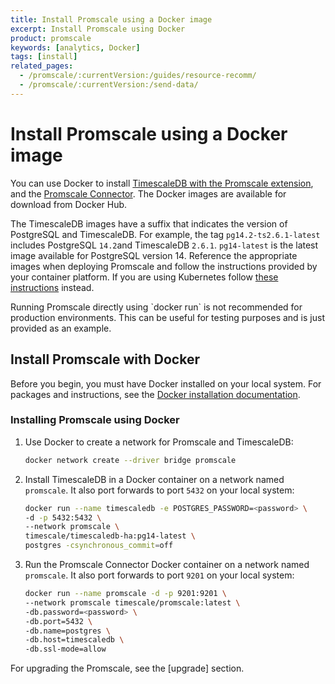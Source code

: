 ```yaml
---
title: Install Promscale using a Docker image
excerpt: Install Promscale using Docker
product: promscale
keywords: [analytics, Docker]
tags: [install]
related_pages:
  - /promscale/:currentVersion:/guides/resource-recomm/
  - /promscale/:currentVersion:/send-data/
---
```


# Install Promscale using a Docker image

You can use Docker to install
[TimescaleDB with the Promscale extension][timescaledb-docker-image],
and the [Promscale Connector][promscale-docker-image].
The Docker images are available for download from Docker Hub.

The TimescaleDB images have a suffix that indicates the version of PostgreSQL
and TimescaleDB. For example, the tag `pg14.2-ts2.6.1-latest` includes
PostgreSQL `14.2`and TimescaleDB `2.6.1`. `pg14-latest` is the latest image
available for PostgreSQL version 14. Reference the appropriate images when
deploying Promscale and follow the instructions provided by your container
platform. If you are using Kubernetes follow [these instructions][promscale-install-kubernetes] instead.

<highlight type="important">
Running Promscale directly using `docker run` is not recommended for production
environments. This can be useful for testing purposes and is just provided as an
example.
</highlight>

## Install Promscale with Docker

Before you begin, you must have Docker installed on your local system. For
packages and instructions, see the [Docker installation documentation][docker-install].

<procedure>

### Installing Promscale using Docker

1.  Use Docker to create a network for Promscale and TimescaleDB:

    ```bash
    docker network create --driver bridge promscale
    ```

1.  Install TimescaleDB in a Docker container on a network named `promscale`. It
    also port forwards to port `5432` on your local system:

    ```bash
    docker run --name timescaledb -e POSTGRES_PASSWORD=<password> \
    -d -p 5432:5432 \
    --network promscale \
    timescale/timescaledb-ha:pg14-latest \
    postgres -csynchronous_commit=off
    ```

1.  Run the Promscale Connector Docker container on a network named `promscale`.
    It also port forwards to port `9201` on your local system:

    ```bash
    docker run --name promscale -d -p 9201:9201 \
    --network promscale timescale/promscale:latest \
    -db.password=<password> \
    -db.port=5432 \
    -db.name=postgres \
    -db.host=timescaledb \
    -db.ssl-mode=allow
    ```

</procedure>

<PromscaleSendData />

For upgrading the Promscale, see the [upgrade] section.

[alpine-image]: https://hub.docker.com/r/timescaledev/promscale-extension
[docker-install]: https://docs.docker.com/get-docker/
[promscale-docker-image]: https://hub.docker.com/r/timescale/promscale/tags
[send-data]: /promscale/:currentVersion:/send-data/
[timescaledb-docker-image]: https://hub.docker.com/r/timescale/timescaledb-ha/tags
[promscale-install-kubernetes]: promscale/:currentVersion:/installation/kubernetes/
[alpine-image]: https://hub.docker.com/r/timescaledev/promscale-extension

